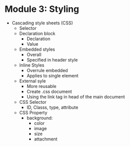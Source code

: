 # Module 3: Styling

* Cascading style sheets (CSS)
    * Selector
    * Declaration block
        * Declaration
        * Value
    * Embedded styles
        * Overall
        * Specified in header style
    * Inline Styles
        * Overrule embedded
        * Applies to single element
    * External syle
        * More reusable
        * Create .css document
        * Using the link tag in head of the main document
    * CSS Selector
        * ID, Classs, type, attribute
    * CSS Property
        * background:
            * color
            * image
            * size
            * attachment
